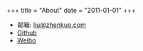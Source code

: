 +++
title = "About"
date = "2011-01-01"
+++

- 邮箱: liu@zhenkuo.com  
- [Github](https://github.com/bradliu)  
- [Weibo](https://weibo.com/bradlau)  
